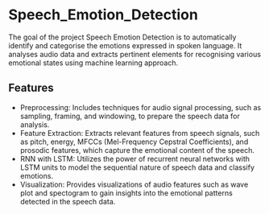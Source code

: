 # Speech_Emotion_Detection
The goal of the project Speech Emotion Detection is to automatically identify and categorise the emotions expressed in spoken language. It analyses audio data and extracts pertinent elements for recognising various emotional states using machine learning approach. 

## Features

- Preprocessing: Includes techniques for audio signal processing, such as sampling, framing, and windowing, to prepare the speech data for analysis.
- Feature Extraction: Extracts relevant features from speech signals, such as pitch, energy, MFCCs (Mel-Frequency Cepstral Coefficients), and prosodic features,       which capture the emotional content of the speech.
- RNN with LSTM: Utilizes the power of recurrent neural networks with LSTM units to model the sequential nature of speech data and classify emotions.
- Visualization: Provides visualizations of audio features such as wave plot and spectogram to gain insights into the emotional patterns detected in the speech data.
